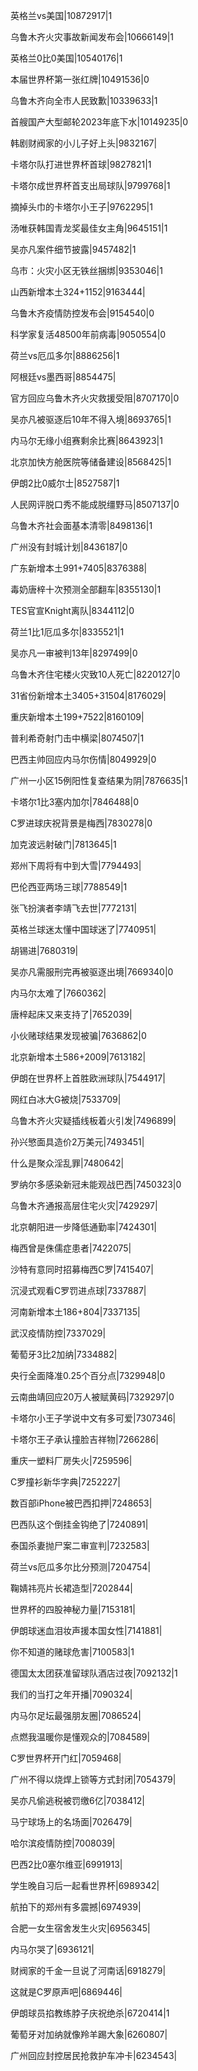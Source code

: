 英格兰vs美国|10872917|1

乌鲁木齐火灾事故新闻发布会|10666149|1

英格兰0比0美国|10540176|1

本届世界杯第一张红牌|10491536|0

乌鲁木齐向全市人民致歉|10339633|1

首艘国产大型邮轮2023年底下水|10149235|0

韩剧财阀家的小儿子好上头|9832167|

卡塔尔队打进世界杯首球|9827821|1

卡塔尔成世界杯首支出局球队|9799768|1

摘掉头巾的卡塔尔小王子|9762295|1

汤唯获韩国青龙奖最佳女主角|9645151|1

吴亦凡案件细节披露|9457482|1

乌市：火灾小区无铁丝捆绑|9353046|1

山西新增本土324+1152|9163444|

乌鲁木齐疫情防控发布会|9154540|0

科学家复活48500年前病毒|9050554|0

荷兰vs厄瓜多尔|8886256|1

阿根廷vs墨西哥|8854475|

官方回应乌鲁木齐火灾救援受阻|8707170|0

吴亦凡被驱逐后10年不得入境|8693765|1

内马尔无缘小组赛剩余比赛|8643923|1

北京加快方舱医院等储备建设|8568425|1

伊朗2比0威尔士|8527587|1

人民网评脱口秀不能成脱缰野马|8507137|0

乌鲁木齐社会面基本清零|8498136|1

广州没有封城计划|8436187|0

广东新增本土991+7405|8376388|

毒奶唐梓十次预测全部翻车|8355130|1

TES官宣Knight离队|8344112|0

荷兰1比1厄瓜多尔|8335521|1

吴亦凡一审被判13年|8297499|0

乌鲁木齐住宅楼火灾致10人死亡|8220127|0

31省份新增本土3405+31504|8176029|

重庆新增本土199+7522|8160109|

普利希奇射门击中横梁|8074507|1

巴西主帅回应内马尔伤情|8049929|0

广州一小区15例阳性复查结果为阴|7876635|1

卡塔尔1比3塞内加尔|7846488|0

C罗进球庆祝背景是梅西|7830278|0

加克波远射破门|7813645|1

郑州下周将有中到大雪|7794493|

巴伦西亚两场三球|7788549|1

张飞扮演者李靖飞去世|7772131|

英格兰球迷太懂中国球迷了|7740951|

胡锡进|7680319|

吴亦凡需服刑完再被驱逐出境|7669340|0

内马尔太难了|7660362|

唐梓起床又来支持了|7652039|

小伙赌球结果发现被骗|7636862|0

北京新增本土586+2009|7613182|

伊朗在世界杯上首胜欧洲球队|7544917|

网红白冰大G被烧|7533709|

乌鲁木齐火灾疑插线板着火引发|7496899|

孙兴慜面具造价2万美元|7493451|

什么是聚众淫乱罪|7480642|

罗纳尔多感染新冠未能观战巴西|7450323|0

乌鲁木齐通报高层住宅火灾|7429297|

北京朝阳进一步降低通勤率|7424301|

梅西曾是侏儒症患者|7422075|

沙特有意同时招募梅西C罗|7415407|

沉浸式观看C罗罚进点球|7337887|

河南新增本土186+804|7337135|

武汉疫情防控|7337029|

葡萄牙3比2加纳|7334882|

央行全面降准0.25个百分点|7329948|0

云南曲靖回应20万人被赋黄码|7329297|0

卡塔尔小王子学说中文有多可爱|7307346|

卡塔尔王子承认撞脸吉祥物|7266286|

重庆一塑料厂房失火|7259596|

C罗撞衫新华字典|7252227|

数百部iPhone被巴西扣押|7248653|

巴西队这个倒挂金钩绝了|7240891|

泰国杀妻抛尸案二审宣判|7232583|

荷兰vs厄瓜多尔比分预测|7204754|

鞠婧祎亮片长裙造型|7202844|

世界杯的四股神秘力量|7153181|

伊朗球迷血泪妆声援本国女性|7141881|

你不知道的赌球危害|7100583|1

德国太太团获准留球队酒店过夜|7092132|1

我们的当打之年开播|7090324|

内马尔足坛最强朋友圈|7086524|

点燃我温暖你是懂观众的|7084589|

C罗世界杯开门红|7059468|

广州不得以烧焊上锁等方式封闭|7054379|

吴亦凡偷逃税被罚缴6亿|7038412|

马宁球场上的名场面|7026479|

哈尔滨疫情防控|7008039|

巴西2比0塞尔维亚|6991913|

学生晚自习后一起看世界杯|6989342|

航拍下的郑州有多震撼|6974939|

合肥一女生宿舍发生火灾|6956345|

内马尔哭了|6936121|

财阀家的千金一旦说了河南话|6918279|

这就是C罗原声吧|6869446|

伊朗球员掐教练脖子庆祝绝杀|6720414|1

葡萄牙对加纳就像羚羊踢大象|6260807|

广州回应封控居民抢救护车冲卡|6234543|

